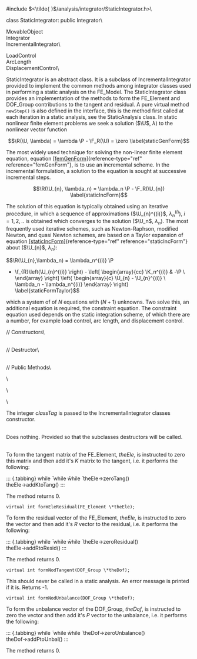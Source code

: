 \
\#include $<\tilde{ }$/analysis/integrator/StaticIntegrator.h$>$\

class StaticIntegrator: public Integrator\

MovableObject\
Integrator\
IncrementalIntegrator\

LoadControl\
ArcLength\
DisplacementControl\

StaticIntegrator is an abstract class. It is a subclass of
IncrementalIntegrator provided to implement the common methods among
integrator classes used in performing a static analysis on the FE_Model.
The StaticIntegrator class provides an implementation of the methods to
form the FE_Element and DOF_Group contributions to the tangent and
residual. A pure virtual method `newStep()` is also defined in the
interface, this is the method first called at each iteration in a static
analysis, see the StaticAnalysis class.
In static nonlinear finite element problems we seek a solution ($\U$,
$\lambda$) to the nonlinear vector function

$$\R(\U, \lambda) = \lambda \P - \F_R(\U) = \zero
\label{staticGenForm}$$

The most widely used technique for solving the non-linear finite element
equation, equation [\[femGenForm\]](#femGenForm){reference-type="ref"
reference="femGenForm"}, is to use an incremental scheme. In the
incremental formulation, a solution to the equation is sought at
successive incremental steps.

$$\R(\U_{n}, \lambda_n) = \lambda_n \P - \F_R(\U_{n})
\label{staticIncForm}$$

The solution of this equation is typically obtained using an iterative
procedure, in which a sequence of approximations ($\U_{n}^{(i)}$,
$\lambda_n^{(i)}$), $i=1,2, ..$ is obtained which converges to the
solution ($\U_n$, $\lambda_n)$. The most frequently used iterative
schemes, such as Newton-Raphson, modified Newton, and quasi Newton
schemes, are based on a Taylor expansion of
equation [\[staticIncForm\]](#staticIncForm){reference-type="ref"
reference="staticIncForm"} about ($\U_{n}$, $\lambda_n$):

$$\R(\U_{n},\lambda_n) = \lambda_n^{(i)} \P 
 - \f_{R}\left(\U_{n}^{(i)} \right) - \left[
\begin{array}{cc}
\K_n^{(i)} & -\P \\
\end{array} \right] 
\left\{
\begin{array}{c}
\U_{n} - \U_{n}^{(i)}  \\ 
\lambda_n - \lambda_n^{(i)} 
\end{array} \right\}
\label{staticFormTaylor}$$

which a system of of $N$ equations with ($N+1$) unknowns. Two solve
this, an additional equation is required, the constraint equation. The
constraint equation used depends on the static integration scheme, of
which there are a number, for example load control, arc length, and
displacement control.

// Constructors\

\
// Destructor\

\
// Public Methods\

\

\

\

The integer *classTag* is passed to the IncrementalIntegrator classes
constructor.

\
Does nothing. Provided so that the subclasses destructors will be
called.

\
To form the tangent matrix of the FE_Element, *theEle*, is instructed to
zero this matrix and then add it's $K$ matrix to the tangent, i.e. it
performs the following:

::: {.tabbing}
while ̄ while w̄hile ̄ theEle-$>$zeroTang()\
theEle-$>$addKtoTang()
:::

The method returns $0$.

```{.cpp}
virtual int formEleResidual(FE_Element \*theEle);
```

To form the residual vector of the FE_Element, *theEle*, is instructed
to zero the vector and then add it's $R$ vector to the residual, i.e. it
performs the following:

::: {.tabbing}
while ̄ while w̄hile ̄ theEle-$>$zeroResidual()\
theEle-$>$addRtoResid()
:::

The method returns $0$.

```{.cpp}
virtual int formNodTangent(DOF_Group \*theDof);
```

This should never be called in a static analysis. An error message is
printed if it is. Returns -1.

```{.cpp}
virtual int formNodUnbalance(DOF_Group \*theDof);
```

To form the unbalance vector of the DOF_Group, *theDof*, is instructed
to zero the vector and then add it's $P$ vector to the unbalance, i.e.
it performs the following:

::: {.tabbing}
while ̄ while w̄hile ̄ theDof-$>$zeroUnbalance()\
theDof-$>$addPtoUnbal()
:::

The method returns $0$.
